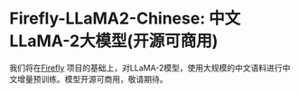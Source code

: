 # Firefly-LLaMA2-Chinese: 中文LLaMA-2大模型(开源可商用)
我们将在[Firefly](https://github.com/yangjianxin1/Firefly) 项目的基础上，对LLaMA-2模型，使用大规模的中文语料进行中文增量预训练。模型开源可商用，敬请期待。